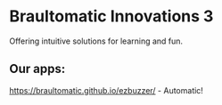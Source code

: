 # Braultomatic Innovations 3

Offering intuitive solutions for learning and fun.

## Our apps:
https://braultomatic.github.io/ezbuzzer/ - Automatic!
